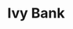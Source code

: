 ---
facebook: https://facebook.com/myivybank
instagram: https://instagram.com/my_ivybank
logohandle: ivybank
sort: ivybank
title: Ivy Bank
twitter: https://x.com/my_ivybank
website: https://www.ivybank.com/
---